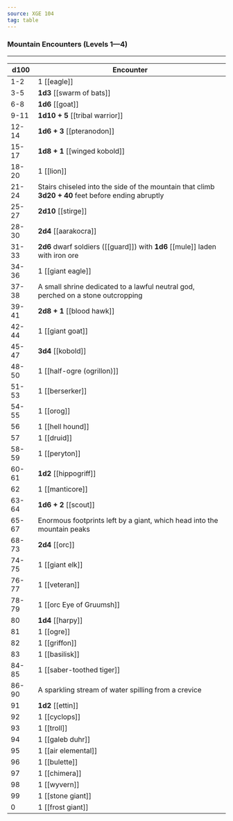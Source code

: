 ```yaml
---
source: XGE 104
tag: table
---
```


### Mountain Encounters (Levels 1—4)
---
|d100|Encounter|
|----|------------|
|1-2|1 [[eagle]]|
|3-5|**1d3** [[swarm of bats]]|
|6-8|**1d6** [[goat]]|
|9-11|**1d10 + 5** [[tribal warrior]]|
|12-14|**1d6 + 3** [[pteranodon]]|
|15-17|**1d8 + 1** [[winged kobold]]|
|18-20|1 [[lion]]|
|21-24|Stairs chiseled into the side of the mountain that climb **3d20 + 40** feet before ending abruptly|
|25-27|**2d10** [[stirge]]|
|28-30|**2d4** [[aarakocra]]|
|31-33|**2d6** dwarf soldiers ([[guard]]) with **1d6** [[mule]] laden with iron ore|
|34-36|1 [[giant eagle]]|
|37-38|A small shrine dedicated to a lawful neutral god, perched on a stone outcropping|
|39-41|**2d8 + 1** [[blood hawk]]|
|42-44|1 [[giant goat]]|
|45-47|**3d4** [[kobold]]|
|48-50|1 [[half-ogre (ogrillon)]]|
|51-53|1 [[berserker]]|
|54-55|1 [[orog]]|
|56|1 [[hell hound]]|
|57|1 [[druid]]|
|58-59|1 [[peryton]]|
|60-61|**1d2** [[hippogriff]]|
|62|1 [[manticore]]|
|63-64|**1d6 + 2** [[scout]]|
|65-67|Enormous footprints left by a giant, which head into the mountain peaks|
|68-73|**2d4** [[orc]]|
|74-75|1 [[giant elk]]|
|76-77|1 [[veteran]]|
|78-79|1 [[orc Eye of Gruumsh]]|
|80|**1d4** [[harpy]]|
|81|1 [[ogre]]|
|82|1 [[griffon]]|
|83|1 [[basilisk]]|
|84-85|1 [[saber-toothed tiger]]|
|86-90|A sparkling stream of water spilling from a crevice|
|91|**1d2** [[ettin]]|
|92|1 [[cyclops]]|
|93|1 [[troll]]|
|94|1 [[galeb duhr]]|
|95|1 [[air elemental]]|
|96|1 [[bulette]]|
|97|1 [[chimera]]|
|98|1 [[wyvern]]|
|99|1 [[stone giant]]|
|0|1 [[frost giant]]|
